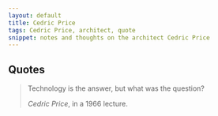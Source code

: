 ```yaml
---
layout: default
title: Cedric Price
tags: Cedric Price, architect, quote
snippet: notes and thoughts on the architect Cedric Price
---
```


## Quotes

> Technology is the answer, but what was the question?
>
> <cite>Cedric Price</cite>, in a 1966 lecture.
